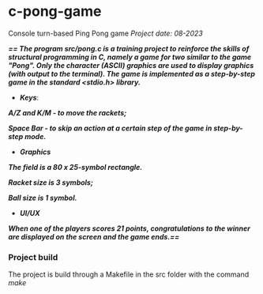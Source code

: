 # c-pong-game

Console turn-based Ping Pong game
*Project date: 08-2023*

***== The program src/pong.c is a training project to reinforce the skills of structural programming in C, namely a game for two 
similar to the game "Pong". Only the character (ASCII) graphics are used to display 
graphics (with output to the terminal). The game is implemented as a step-by-step game in the standard <stdio.h> library.***

* ***Keys***:

***A/Z and K/M - to move the rackets;***

***Space Bar - to skip an action at a certain step of the game in step-by-step mode.***

* ***Graphics***

***The field is a 80 x 25-symbol rectangle.*** 

***Racket size is 3 symbols;*** 

***Ball size is 1 symbol.***

* ***UI/UX***

***When one of the players scores 21 points, congratulations to the winner are displayed on the screen and the game ends.==***

### Project build

The project is build through a Makefile in the src folder with the command *make*
